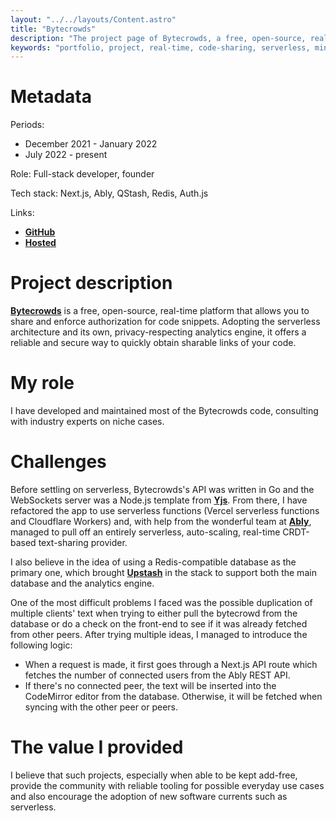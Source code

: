 ```yaml
---
layout: "../../layouts/Content.astro"
title: "Bytecrowds"
description: "The project page of Bytecrowds, a free, open-source, real-time platform that allows you to share and enforce authorization for code snippets. Adopting the serverless architecture and its own, privacy-respecting analytics engine, it offers a reliable and secure way to quickly obtain sharable links of your code."
keywords: "portfolio, project, real-time, code-sharing, serverless, minimalist, analytics, code, snippets"
---
```


# Metadata

Periods:

- December 2021 - January 2022
- July 2022 - present

Role: Full-stack developer, founder

Tech stack: Next.js, Ably, QStash, Redis, Auth.js

Links:

- [**GitHub**](https://github.com/Bytecrowds/bytecrowds)
- [**Hosted**](https://www.bytecrowds.com)

# Project description

[**Bytecrowds**](https://www.bytecrowds.com) is a free, open-source, real-time platform that allows you to share and enforce authorization for code snippets. Adopting the serverless architecture and its own, privacy-respecting analytics engine, it offers a reliable and secure way to quickly obtain sharable links of your code.

# My role

I have developed and maintained most of the Bytecrowds code, consulting with industry experts on niche cases.

# Challenges

Before settling on serverless, Bytecrowds's API was written in Go and the WebSockets server was a Node.js template from [**Yjs**](https://yjs.dev). From there, I have refactored the app to use serverless functions (Vercel serverless functions and Cloudflare Workers) and, with help from the wonderful team at [**Ably**](https://ably.com), managed to pull off an entirely serverless, auto-scaling, real-time CRDT-based text-sharing provider.

I also believe in the idea of using a Redis-compatible database as the primary one, which brought [**Upstash**](https://upstash.com?utm_source=tudor-zgimbau.dev) in the stack to support both the main database and the analytics engine.

One of the most difficult problems I faced was the possible duplication of multiple clients' text when trying to either pull the bytecrowd from the database or do a check on the front-end to see if it was already fetched from other peers. After trying multiple ideas, I managed to introduce the following logic:

- When a request is made, it first goes through a Next.js API route which fetches the number of connected users from the Ably REST API.
- If there's no connected peer, the text will be inserted into the CodeMirror editor from the database. Otherwise, it will be fetched when syncing with the other peer or peers.

# The value I provided

I believe that such projects, especially when able to be kept add-free, provide the community with reliable tooling for possible everyday use cases and also encourage the adoption of new software currents such as serverless.

